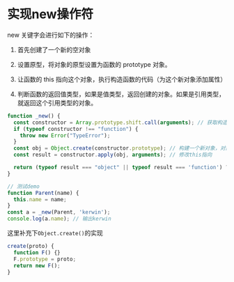 # 实现new操作符
new 关键字会进行如下的操作：

1. 首先创建了一个新的空对象

2. 设置原型，将对象的原型设置为函数的 prototype 对象。

3. 让函数的 this 指向这个对象，执行构造函数的代码（为这个新对象添加属性）

4. 判断函数的返回值类型，如果是值类型，返回创建的对象。如果是引用类型，就返回这个引用类型的对象。

```js
function _new() {
  const constructor = Array.prototype.shift.call(arguments); // 获取构造函数
  if (typeof constructor !== "function") {
    throw new Error("TypeError");
  }
  const obj = Object.create(constructor.prototype); // 构建一个新对象，对象的原型为构造函数的prototype。即：obj.__proto__ === constructor.prototype
  const result = constructor.apply(obj, arguments); // 修改this指向

  return (typeof result === "object" || typeof result === 'function') ? result : obj; // 判断返回结果
}

// 测试demo
function Parent(name) {
  this.name = name;
}
const a = _new(Parent, 'kerwin');
console.log(a.name); // 输出kerwin
```

这里补充下`Object.create()`的实现

```js
create(proto) {
  function F() {}
  F.prototype = proto;
  return new F();
}
```